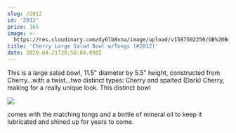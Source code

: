 ```yaml
---
slug: /2012
id: '2012'
price: 165
image: >-
  https://res.cloudinary.com/dy6lb8vna/image/upload/v1587502250/GB%20Bowlworks%20Gallery/2012a.jpg
title: 'Cherry Large Salad Bowl w/Tongs (#2012)'
date: 2020-04-21T20:50:09.090Z
---
```

This is a large salad bowl, 11.5" diameter by 5.5" height, constructed from Cherry...with a twist...two distinct types: Cherry and spalted (Dark) Cherry, making for a really unique look.  This distinct bowl 

![](https://res.cloudinary.com/dy6lb8vna/image/upload/v1587502410/GB%20Bowlworks%20Gallery/2012b.jpg)

comes with the matching tongs and a bottle of mineral oil to keep it lubricated and shined up for years to come.